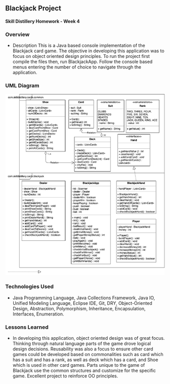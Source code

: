 ## Blackjack Project
#### Skill Distillery Homework - Week 4

### Overview
* Description
This is a Java based console implementation of the Blackjack card game. The objective in developing this application was to focus on object oriented design principles. To run the project first compile the files then, run BlackjackApp. Follow the console based menus entering the number of choice to navigate through the application.

### UML Diagram

![UML Diagram](https://github.com/robrides/BlackjackProject/blob/master/CardGamesBlackjack.png)

### Technologies Used
 * Java Programming Language, Java Collections Framework, Java IO, Unified Modeling Language, Eclipse IDE, Git, DRY, Object-Oriented Design, Abstraction, Polymorphism, Inheritance, Encapsulation, Interfaces, Enumeration.
  

### Lessons Learned

* In developing this application, object oriented design was of great focus. Thinking through natural language parts of the game drove logical design decisions. Reusability was also a focus to ensure other card games could be developed based on commonalities such as card which has a suit and has a rank, as well as deck which has a card, and Shoe which is used in other card games. Parts unique to the game of Blackjack use the common structures and customize for the specific game. Excellent project to reinforce OO principles.

